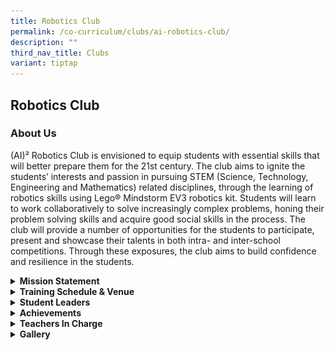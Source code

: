 ```yaml
---
title: Robotics Club
permalink: /co-curriculum/clubs/ai-robotics-club/
description: ""
third_nav_title: Clubs
variant: tiptap
---
```

<h2>Robotics Club</h2>
<h3>About Us</h3>
<p>(AI)² Robotics Club is envisioned to equip students with essential skills
that will better prepare them for the 21st century. The club aims to ignite
the students’ interests and passion in pursuing STEM (Science, Technology,
Engineering and Mathematics) related disciplines, through the learning
of robotics skills using Lego® Mindstorm EV3 robotics kit. Students will
learn to work collaboratively to solve increasingly complex problems, honing
their problem solving skills and acquire good social skills in the process.
The club will provide a number of opportunities for the students to participate,
present and showcase their talents in both intra- and inter-school competitions.
Through these exposures, the club aims to build confidence and resilience
in the students.</p>
<div data-type="detailGroup" class="isomer-accordion-group isomer-accordion isomer-accordion-white">
<details class="isomer-details">
<summary><strong>Mission Statement</strong>
</summary>
<div data-type="detailsContent" class="isomer-details-content">
<p>To nurture students with creativity and logic to become critical thinkers
and tinkerers.</p>
</div>
</details>
</div>
<div data-type="detailGroup" class="isomer-accordion-group isomer-accordion isomer-accordion-white">
<details class="isomer-details">
<summary><strong>Training Schedule &amp; Venue</strong>
</summary>
<div data-type="detailsContent" class="isomer-details-content">
<p><strong>Wednesday </strong>
<br>3.30 pm - 5.30 pm
<br><strong>Friday</strong> 
<br>2.30– 4:30 pm
<br>
<br><strong>Venue</strong>
<br>Computer Lab 2 – Coding Programme
<br>Computer Lab 1 – First LEGO League training</p>
</div>
</details>
</div>
<div data-type="detailGroup" class="isomer-accordion-group isomer-accordion isomer-accordion-white">
<details class="isomer-details">
<summary><strong>Student Leaders</strong>
</summary>
<div data-type="detailsContent" class="isomer-details-content">
<p><strong>Chairperson </strong>
<br>Radhakrishnan Adhithishri (3 Resilience)
<br>
<br><strong>Vice-Chairpersons </strong>
<br>Tam Bao Shan (3 Resilience)
<br>Noel Soe (3 Integrity)</p>
</div>
</details>
</div>
<div data-type="detailGroup" class="isomer-accordion-group isomer-accordion isomer-accordion-white">
<details class="isomer-details">
<summary><strong>Achievements</strong>
</summary>
<div data-type="detailsContent" class="isomer-details-content">
<p><strong>2022</strong>
</p>
<ul data-tight="true" class="tight">
<li>
<p>First LEGO League Innovation Project Award – 2nd&nbsp;Placing</p>
</li>
<li>
<p>How Ze Kai</p>
</li>
<li>
<p>Chan Yu Feng</p>
</li>
<li>
<p>Ch'ng Guan Gim</p>
</li>
<li>
<p>Angel Emmabel</p>
</li>
</ul>
<p><strong>2020</strong>
</p>
<ul data-tight="true" class="tight">
<li>
<p>First LEGO League Core Values Teamwork Award – 1st&nbsp;placing</p>
</li>
<li>
<p>See Yu Hong</p>
</li>
<li>
<p>Tan Guang Zhe</p>
</li>
<li>
<p>Tan Tiong Han Aldred</p>
</li>
</ul>
<p><strong>Participation</strong>
</p>
<ul data-tight="true" class="tight">
<li>
<p>First LEGO League Challenge</p>
</li>
<li>
<p>MGS-NYP The Young Catalyst</p>
</li>
<li>
<p>Ngee Ann Polytechnic's StrITwise Final Challenge</p>
</li>
<li>
<p>ignITE2022: Digital Making using Micro:bit Challenge</p>
</li>
<li>
<p>DJI Online Robomaster Challenge</p>
</li>
</ul>
</div>
</details>
</div>
<div data-type="detailGroup" class="isomer-accordion-group isomer-accordion isomer-accordion-white">
<details class="isomer-details">
<summary><strong>Teachers In Charge</strong>
</summary>
<div data-type="detailsContent" class="isomer-details-content">
<p><strong>Mr Yeu Chee Wee Thomas (OIC)</strong>
<br><strong>Contact:&nbsp;<a href="mailto:yeu_chee_wee_thomas@moe.edu.sg" rel="noopener noreferrer nofollow" target="">yeu_chee_wee_thomas@moe.edu.sg</a></strong>
<br>Ms Seah Yen Sin (Xie Yanxin)</p>
</div>
</details>
</div>
<div data-type="detailGroup" class="isomer-accordion-group isomer-accordion isomer-accordion-white">
<details class="isomer-details">
<summary><strong>Gallery</strong>
</summary>
<div data-type="detailsContent" class="isomer-details-content">
<div class="isomer-image-wrapper">
<img style="width: 65%;" height="auto" width="100%" src="/images/roboticsclub01.png">
</div>
<div class="isomer-image-wrapper">
<img style="width: 65%;" height="auto" width="100%" src="/images/roboticsclub02.png">
</div>
<div class="isomer-image-wrapper">
<img style="width: 65%;" height="auto" width="100%" src="/images/roboticsclub03.jpg">
</div>
<div class="isomer-image-wrapper">
<img style="width: 65%;" height="auto" width="100%" src="/images/roboticsclub04.jpg">
</div>
<div class="isomer-image-wrapper">
<img style="width: 65%;" height="auto" width="100%" src="/images/roboticsclub05.jpg">
</div>
<div class="isomer-image-wrapper">
<img style="width: 65%;" height="auto" width="100%" src="/images/roboticsclub06.jpg">
</div>
</div>
</details>
</div>
<p></p>
<p></p>